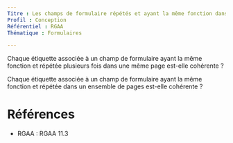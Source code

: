 ```yaml
---
Titre : Les champs de formulaire répétés et ayant la même fonction dans la page ou dans un ensemble de pages ont des étiquettes cohérentes.
Profil : Conception
Référentiel : RGAA
Thématique : Formulaires

---
```

Chaque étiquette associée à un champ de formulaire ayant la même fonction et répétée plusieurs fois dans une même page est-elle cohérente ?

Chaque étiquette associée à un champ de formulaire ayant la même fonction et répétée dans un ensemble de pages est-elle cohérente ?

# Références

*   RGAA : RGAA 11.3
